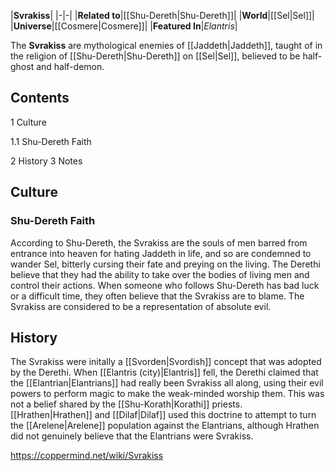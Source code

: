 |**Svrakiss**|
|-|-|
|**Related to**|[[Shu-Dereth\|Shu-Dereth]]|
|**World**|[[Sel\|Sel]]|
|**Universe**|[[Cosmere\|Cosmere]]|
|**Featured In**|*Elantris*|

The **Svrakiss** are mythological enemies of [[Jaddeth\|Jaddeth]], taught of in the religion of [[Shu-Dereth\|Shu-Dereth]] on [[Sel\|Sel]], believed to be half-ghost and half-demon.

## Contents

1 Culture

1.1 Shu-Dereth Faith


2 History
3 Notes


## Culture
### Shu-Dereth Faith
According to Shu-Dereth, the Svrakiss are the souls of men barred from entrance into heaven for hating Jaddeth in life, and so are condemned to wander Sel, bitterly cursing their fate and preying on the living. The Derethi believe that they had the ability to take over the bodies of living men and control their actions. When someone who follows Shu-Dereth has bad luck or a difficult time, they often believe that the Svrakiss are to blame. The Svrakiss are considered to be a representation of absolute evil.

## History
The Svrakiss were initally a [[Svorden\|Svordish]] concept that was adopted by the Derethi.
When [[Elantris (city)\|Elantris]] fell, the Derethi claimed that the [[Elantrian\|Elantrians]] had really been Svrakiss all along, using their evil powers to perform magic to make the weak-minded worship them. This was not a belief shared by the [[Shu-Korath\|Korathi]] priests. [[Hrathen\|Hrathen]] and [[Dilaf\|Dilaf]] used this doctrine to attempt to turn the [[Arelene\|Arelene]] population against the Elantrians, although Hrathen did not genuinely believe that the Elantrians were Svrakiss.



https://coppermind.net/wiki/Svrakiss